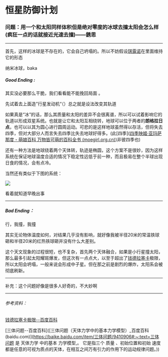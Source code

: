 # 恒星防御计划

### 问题：用一个和太阳同样体积但是绝对零度的冰球去撞太阳会怎么样(疯狂一点的话就接近光速去撞)——銹思

------

首先，这样的冰球是不存在的，它会自己坍塌的。所以不妨假设[琪露诺](https://zh.moegirl.org.cn/%E7%90%AA%E9%9C%B2%E8%AF%BA)在里面维持它的形态

纳米冰球，baka

##### Good Ending :

其实没必要那么干脆，我们看看能不能挽回局面 。

先试着去上面造”行星发动机“（）总之就是设法改变其轨道

如果真是“冰”的话，那么其质量和太阳的差异不会很离谱，所以可以试着影响它的轨道以形成双星系统。也就是让它和太阳互相绕转，地球可以位于两者的**朗格拉日点**，也可以以其为圆心进行圆周运动。可悲的是这样地球虽然得以存活，但将失去四季，但对大部分人而言失去四季比失去地球好得多。(此[四季]([四季映姬·亚玛萨那度 - 萌娘百科 万物皆可萌的百科全书 (moegirl.org.cn)](https://zh.moegirl.org.cn/四季映姬·亚玛萨那度))非彼四季也)

还有一种方法是地球绕着两个天体转，轨迹是椭圆，这个方案不是很妙，因为这样系统在保证地球温度合适的情况下稳定性远低于前一种，而且极易在整个半球出现日食的情况，会有点冷。

当然还有类似于下图的系统：

![](https://bkimg.cdn.bcebos.com/pic/9f510fb30f2442a7244523d9d143ad4bd1130207?x-bce-process=image/watermark,image_d2F0ZXIvYmFpa2U3Mg==,g_7,xp_5,yp_5/format,f_auto)

看着就知道早晚出事

------

##### Bad Ending：

行，我撞，我撞

其实无论物体温度如何，对结果几乎没有影响，就好像我被半径20米的常温铁球砸和半径20米的红热铁球砸并没有什么大差别。

这个天文现象的过程很短，也不复杂，首先两个天体融合，如果是小行星撞太阳，那么最多引起太阳耀斑爆发，但这次有一点点大，以至于超出了[钱德拉塞卡](https://baike.baidu.com/item/钱德拉塞卡极限/494913)极限，所以太阳会坍塌，一般来说会形成中子星。但在那之前是剧烈的爆炸，太阳系会被彻底刷新。

------

补充：这个问题好像是很多人好奇的，不大妙啊

------

###### 参考资料：

[钱德拉塞卡极限--百度百科](https://baike.baidu.com/item/%E9%92%B1%E5%BE%B7%E6%8B%89%E5%A1%9E%E5%8D%A1%E6%9E%81%E9%99%90/494913)

[三体问题--百度百科]([三体问题（天体力学中的基本力学模型）_百度百科 (baidu.com)](https://baike.baidu.com/item/三体问题/9410906#:~:text=三体问题 是 天体力学 中的基本 力学模型,。 它是指三个 质量 、初始位置和初始 速度 都是任意的可视为质点的天体，在相互之间万有引力的作用下的运动规律问题。))











